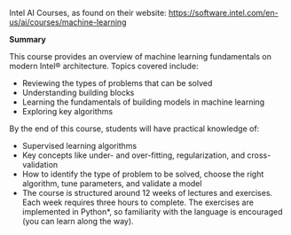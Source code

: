 Intel AI Courses, as found on their website: https://software.intel.com/en-us/ai/courses/machine-learning


**Summary**

This course provides an overview of machine learning fundamentals on modern Intel® architecture. Topics covered include:

- Reviewing the types of problems that can be solved
- Understanding building blocks
- Learning the fundamentals of building models in machine learning
- Exploring key algorithms

By the end of this course, students will have practical knowledge of:

- Supervised learning algorithms
- Key concepts like under- and over-fitting, regularization, and cross-validation
- How to identify the type of problem to be solved, choose the right algorithm, tune parameters, and validate a model
- The course is structured around 12 weeks of lectures and exercises. Each week requires three hours to complete. The exercises are implemented in Python*, so familiarity with the language is encouraged (you can learn along the way).
